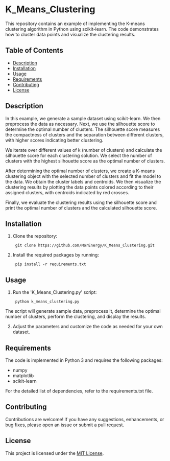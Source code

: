 # K_Means_Clustering

This repository contains an example of implementing the K-means clustering algorithm in Python using scikit-learn. The code demonstrates how to cluster data points and visualize the clustering results.

## Table of Contents
- [Description](#description)
- [Installation](#installation)
- [Usage](#usage)
- [Requirements](#Requirements)
- [Contributing](#contributing)
- [License](#license)

## Description
In this example, we generate a sample dataset using scikit-learn. We then preprocess the data as necessary. Next, we use the silhouette score to determine the optimal number of clusters. The silhouette score measures the compactness of clusters and the separation between different clusters, with higher scores indicating better clustering.

We iterate over different values of k (number of clusters) and calculate the silhouette score for each clustering solution. We select the number of clusters with the highest silhouette score as the optimal number of clusters.

After determining the optimal number of clusters, we create a K-means clustering object with the selected number of clusters and fit the model to the data. We obtain the cluster labels and centroids. We then visualize the clustering results by plotting the data points colored according to their assigned clusters, with centroids indicated by red crosses.

Finally, we evaluate the clustering results using the silhouette score and print the optimal number of clusters and the calculated silhouette score.

## Installation

1. Clone the repository:

        git clone https://github.com/MorEnergy/K_Means_Clustering.git

2. Install the required packages by running:

        pip install -r requirements.txt

## Usage

1. Run the 'K_Means_Clustering.py' script:

        python k_means_clustering.py
   
The script will generate sample data, preprocess it, determine the optimal number of clusters, perform the clustering, and display the results.

2. Adjust the parameters and customize the code as needed for your own dataset.

## Requirements

The code is implemented in Python 3 and requires the following packages:

- numpy
- matplotlib
- scikit-learn
  
For the detailed list of dependencies, refer to the requirements.txt file.

## Contributing
Contributions are welcome! If you have any suggestions, enhancements, or bug fixes, please open an issue or submit a pull request.

## License
This project is licensed under the [MIT License](LICENSE).
